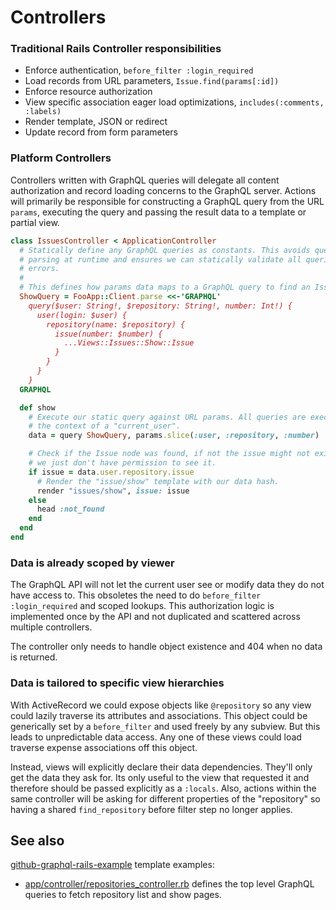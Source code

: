 # Controllers

### Traditional Rails Controller responsibilities

* Enforce authentication, `before_filter :login_required`
* Load records from URL parameters, `Issue.find(params[:id])`
* Enforce resource authorization
* View specific association eager load optimizations, `includes(:comments, :labels)`
* Render template, JSON or redirect
* Update record from form parameters

### Platform Controllers

Controllers written with GraphQL queries will delegate all content authorization and record loading concerns to the GraphQL server. Actions will primarily be responsible for constructing a GraphQL query from the URL `params`, executing the query and passing the result data to a template or partial view.

``` ruby
class IssuesController < ApplicationController
  # Statically define any GraphQL queries as constants. This avoids query string
  # parsing at runtime and ensures we can statically validate all queries for
  # errors.
  #
  # This defines how params data maps to a GraphQL query to find an Issue node.
  ShowQuery = FooApp::Client.parse <<-'GRAPHQL'
    query($user: String!, $repository: String!, number: Int!) {
      user(login: $user) {
        repository(name: $repository) {
          issue(number: $number) {
            ...Views::Issues::Show::Issue
          }
        }
      }
    }
  GRAPHQL

  def show
    # Execute our static query against URL params. All queries are executed in
    # the context of a "current_user".
    data = query ShowQuery, params.slice(:user, :repository, :number)

    # Check if the Issue node was found, if not the issue might not exist or
    # we just don't have permission to see it.
    if issue = data.user.repository.issue
      # Render the "issue/show" template with our data hash.
      render "issues/show", issue: issue
    else
      head :not_found
    end
  end
end
```

### Data is already scoped by viewer

The GraphQL API will not let the current user see or modify data they do not have access to. This obsoletes the need to do `before_filter :login_required` and scoped lookups. This authorization logic is implemented once by the API and not duplicated and scattered across multiple controllers.

The controller only needs to handle object existence and 404 when no data is returned.

### Data is tailored to specific view hierarchies

With ActiveRecord we could expose objects like `@repository` so any view could lazily traverse its attributes and associations. This object could be generically set by a `before_filter` and used freely by any subview. But this leads to unpredictable data access. Any one of these views could load traverse expense associations off this object.

Instead, views will explicitly declare their data dependencies. They'll only get the data they ask for. Its only useful to the view that requested it and therefore should be passed explicitly as a `:locals`. Also, actions within the same controller will be asking for different properties of the "repository" so having a shared `find_repository` before filter step no longer applies.


## See also

[github-graphql-rails-example](https://github.com/github/github-graphql-rails-example) template examples:

* [app/controller/repositories_controller.rb](https://github.com/github/github-graphql-rails-example/blob/master/app/controllers/repositories_controller.rb) defines the top level GraphQL queries to fetch repository list and show pages.
